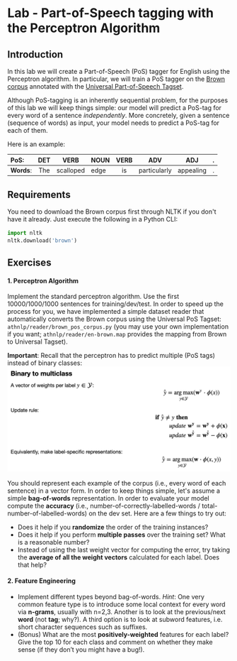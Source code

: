 # Lab - Part-of-Speech tagging with the Perceptron Algorithm


## Introduction

In this lab we will create a Part-of-Speech (PoS) tagger for English using the Perceptron algorithm. 
In particular, we will train a PoS tagger on the [Brown corpus](http://clu.uni.no/icame/manuals/BROWN/INDEX.HTM) annotated with the [Universal Part-of-Speech Tagset](https://arxiv.org/abs/1104.2086). 

Although PoS-tagging is an inherently sequential problem, for the purposes of this lab we will keep things simple: our model will predict a PoS-tag for every word of a sentence *independently*.
More concretely, given a sentence (sequence of words) as input, your model needs to predict a PoS-tag for each of them.

Here is an example:

| **PoS**:   | DET | VERB      | NOUN | VERB |     ADV      | ADJ       | . |
|:-------|:-----:|:-----------:|------|:------:|:--------------:|:-----------:|:---:|
| **Words**: | The | scalloped | edge | is   | particularly | appealing | . |
  

## Requirements
You need to download the Brown corpus first through NLTK if you don't have it already. 
Just execute the following in a Python CLI:

```python
import nltk
nltk.download('brown')
``` 

## Exercises


#### 1. Perceptron Algorithm

Implement the standard perceptron algorithm. Use the first 10000/1000/1000 sentences for training/dev/test.
In order to speed up the process for you, we have implemented a simple dataset reader that automatically converts the Brown corpus using the Universal PoS Tagset: `athnlp/reader/brown_pos_corpus.py` (you may use your own implementation if you want; `athnlp/reader/en-brown.map` provides the mapping from Brown to Universal Tagset). 

**Important**: Recall that the perceptron has to predict multiple (PoS tags) instead of binary classes:
![Multiclass Perceptron](multiclass_perceptron.png)

You should represent each example of the corpus (i.e., every word of each sentence) in a vector form. In order to keep things simple, let's assume a simple **bag-of-words** representation.
In order to evaluate your model compute the **accuracy** (i.e., number-of-correctly-labelled-words / total-number-of-labelled-words) on the dev set.
Here are a few things to try out:
- Does it help if you **randomize** the order of the training instances?
- Does it help if you perform **multiple passes** over the training set? What is a reasonable number?
- Instead of using the last weight vector for computing the error, try taking the **average of all
the weight vectors** calculated for each label. Does that help?

#### 2. Feature Engineering

- Implement different types beyond bag-of-words. *Hint*: One very common feature type is to 
introduce some local context for every word via **n-grams**, usually with n=2,3. Another is to
look at the previous/next **word** (not **tag**; why?). A third option is to look at subword features,
i.e. short character sequences such as suffixes.
- (Bonus) What are the most **positively-weighted** features for each label? Give the
top 10 for each class and comment on whether they make sense (if they
don’t you might have a bug!).






